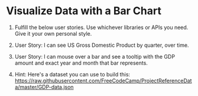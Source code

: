 # Visualize Data with a Bar Chart

1. Fulfill the below user stories. Use whichever libraries or APIs you need. Give it your own personal style.

2. User Story: I can see US Gross Domestic Product by quarter, over time.

3. User Story: I can mouse over a bar and see a tooltip with the GDP amount and exact year and month that bar represents.

4. Hint: Here's a dataset you can use to build this: https://raw.githubusercontent.com/FreeCodeCamp/ProjectReferenceData/master/GDP-data.json
